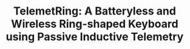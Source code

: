 ---
title: 'TelemetRing: A Batteryless and Wireless Ring-shaped Keyboard using Passive Inductive Telemetry'
authors: 'Ryo Takahashi, Masaaki Fukumoto, Changyo Han, Takuya Sasatani, Yoshiaki Narusue, Yoshihiro Kawahara'
venue: 'UIST 2020'
doi: 'https://dl.acm.org/doi/10.1145/3379337.3415873'
reason: 'This paper presented a batteryless and wireless device to detect fingers’ movements on any type of surface. I can see a lot of potential applications through this technology.'
picked_by: 'Jiasheng'
---